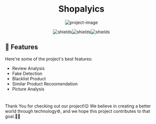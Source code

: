 <h1 align="center" id="title">Shopalyics</h1>

<p align="center"><img src="https://socialify.git.ci/navyadua/Shopalytics/image?name=1&amp;pattern=Signal&amp;theme=Light" alt="project-image"></p>

<p align="center"><img src="https://img.shields.io/badge/Python-3776AB.svg?style=for-the-badge&amp;logo=Python&amp;logoColor=white" alt="shields"><img src="https://img.shields.io/badge/Google%20Colab-F9AB00.svg?style=for-the-badge&amp;logo=Google-Colab&amp;logoColor=white" alt="shields"><img src="https://img.shields.io/badge/scikitlearn-F7931E.svg?style=for-the-badge&amp;logo=scikit-learn&amp;logoColor=white" alt="shields"></p>

  
  
<h2>🧐 Features</h2>

Here're some of the project's best features:

*   Review Analysis
*   Fake Detection
*   Blacklist Product
*   Similar Product Recoomendation
*   Picture Analysis

# 

Thank You for checking out our project!😉 We believe in creating a better world through technology⚙️, and we hope this project contributes to that goal.👍🏻

# 
